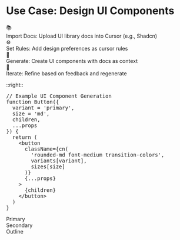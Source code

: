 # Use Case: Design UI Components

<div class="space-y-4 pr-4">
  <div v-click class="flex items-center space-x-2 transition-all duration-300 hover:translate-x-1">
    <div class="flex-shrink-0 w-8 h-8 flex items-center justify-center rounded-full bg-blue-500/20 text-blue-400 text-xl">📚</div>
    <div>
      <span class="font-bold text-blue-400">Import Docs: </span> 
      <span class="text-gray-100">Upload UI library docs into Cursor (e.g., Shadcn)</span>
    </div>
  </div>

  <div v-click class="flex items-center space-x-2 transition-all duration-300 hover:translate-x-1">
    <div class="flex-shrink-0 w-8 h-8 flex items-center justify-center rounded-full bg-purple-500/20 text-purple-400 text-xl">⚙️</div>
    <div>
      <span class="font-bold text-purple-400">Set Rules: </span> 
      <span class="text-gray-100">Add design preferences as cursor rules</span>
    </div>
  </div>

  <div v-click class="flex items-center space-x-2 transition-all duration-300 hover:translate-x-1">
    <div class="flex-shrink-0 w-8 h-8 flex items-center justify-center rounded-full bg-green-500/20 text-green-400 text-xl">🧩</div>
    <div>
      <span class="font-bold text-green-400">Generate: </span> 
      <span class="text-gray-100">Create UI components with docs as context</span>
    </div>
  </div>

  <div v-click class="flex items-center space-x-2 transition-all duration-300 hover:translate-x-1">
    <div class="flex-shrink-0 w-8 h-8 flex items-center justify-center rounded-full bg-amber-500/20 text-amber-400 text-xl">🔄</div>
    <div>
      <span class="font-bold text-amber-400">Iterate: </span> 
      <span class="text-gray-100">Refine based on feedback and regenerate</span>
    </div>
  </div>
</div>

::right::

<div 
  v-motion
  :initial="{ opacity: 0, scale: 0.8 }"
  :enter="{ opacity: 1, scale: 1, transition: { delay: 500, duration: 800 } }"
  class="relative flex items-center justify-center h-full"
>
  <div class="absolute inset-0 bg-gradient-to-br from-blue-500/30 to-purple-500/30 rounded-xl blur-xl"></div>
  <div class="relative bg-gray-900/50 backdrop-blur-sm p-5 rounded-xl border border-blue-400/30 shadow-xl max-w-[90%] mx-auto">
    <pre class="text-xs font-mono text-left p-3 bg-gray-800/70 rounded-lg border border-gray-700/50 shadow-inner">
<span class="text-blue-300">// Example UI Component Generation</span>
<span class="text-purple-300">function</span> <span class="text-green-300">Button</span>({
  <span class="text-amber-300">variant</span> = <span class="text-blue-300">'primary'</span>,
  <span class="text-amber-300">size</span> = <span class="text-blue-300">'md'</span>,
  <span class="text-amber-300">children</span>,
  ...<span class="text-amber-300">props</span>
}) {
  <span class="text-purple-300">return</span> (
    &lt;<span class="text-blue-300">button</span>
      <span class="text-green-300">className</span>={cn(
        <span class="text-blue-300">'rounded-md font-medium transition-colors'</span>,
        <span class="text-green-300">variants</span>[<span class="text-amber-300">variant</span>],
        <span class="text-green-300">sizes</span>[<span class="text-amber-300">size</span>]
      )}
      {...<span class="text-amber-300">props</span>}
    &gt;
      {<span class="text-amber-300">children</span>}
    &lt;/<span class="text-blue-300">button</span>&gt;
  )
}</pre>
    <div class="mt-4 flex justify-center gap-2">
      <div class="px-4 py-2 bg-blue-500 rounded-md text-white text-sm font-medium shadow-md hover:bg-blue-600 transition-colors cursor-pointer">Primary</div>
      <div class="px-4 py-2 bg-gray-700 rounded-md text-white text-sm font-medium shadow-md hover:bg-gray-600 transition-colors cursor-pointer">Secondary</div>
      <div class="px-4 py-2 bg-transparent border border-gray-500 rounded-md text-gray-200 text-sm font-medium shadow-md hover:bg-gray-800/50 transition-colors cursor-pointer">Outline</div>
    </div>
  </div>
</div>
